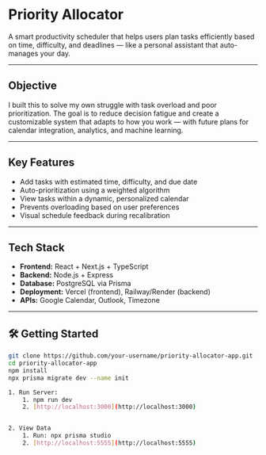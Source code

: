 # Priority Allocator

A smart productivity scheduler that helps users plan tasks efficiently based on time, difficulty, and deadlines — like a personal assistant that auto-manages your day.

---

## Objective

I built this to solve my own struggle with task overload and poor prioritization. The goal is to reduce decision fatigue and create a customizable system that adapts to how you work — with future plans for calendar integration, analytics, and machine learning.

---

## Key Features

- Add tasks with estimated time, difficulty, and due date  
- Auto-prioritization using a weighted algorithm  
- View tasks within a dynamic, personalized calendar  
- Prevents overloading based on user preferences  
- Visual schedule feedback during recalibration  

---

## Tech Stack

- **Frontend:** React + Next.js + TypeScript  
- **Backend:** Node.js + Express  
- **Database:** PostgreSQL via Prisma  
- **Deployment:** Vercel (frontend), Railway/Render (backend)  
- **APIs:** Google Calendar, Outlook, Timezone

---

## 🛠️ Getting Started

```bash
git clone https://github.com/your-username/priority-allocator-app.git
cd priority-allocator-app
npm install
npx prisma migrate dev --name init

1. Run Server: 
    1. npm run dev 
    2. [http://localhost:3000](http://localhost:3000)


2. View Data
    1. Run: npx prisma studio
    2. [http://localhost:5555](http://localhost:5555)

